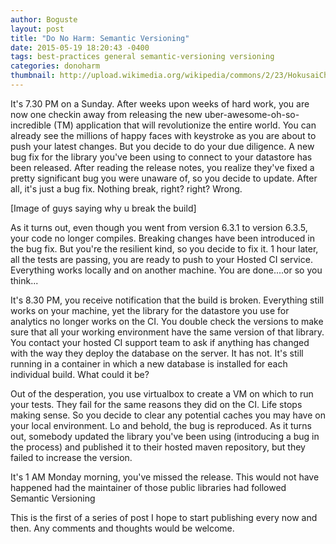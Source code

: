 ```yaml
---
author: Boguste
layout: post
title: "Do No Harm: Semantic Versioning"
date: 2015-05-19 18:20:43 -0400
tags: best-practices general semantic-versioning versioning
categories: donoharm
thumbnail: http://upload.wikimedia.org/wikipedia/commons/2/23/HokusaiChushingura.jpg
---
```


It's 7.30 PM on a Sunday. After weeks upon weeks of hard work, you are now one checkin away from releasing the new uber-awesome-oh-so-incredible (TM) application that will revolutionize the entire world. You can already see the millions of happy faces with keystroke as you are about to push your latest changes. But you decide to do your due diligence. A new bug fix for the library you've been using to connect to your datastore has been released. After reading the release notes, you realize they've fixed a pretty significant bug you were unaware of, so you decide to update. After all, it's just a bug fix. Nothing break, right? right? Wrong.

[Image of guys saying why u break the build]

As it turns out, even though you went from version 6.3.1 to version 6.3.5, your code no longer compiles. Breaking changes have been introduced in the bug fix. But you're the resilient kind, so you decide to fix it. 1 hour later, all the tests are passing, you are ready to push to your Hosted CI service. Everything works locally and on another machine. You are done....or so you think...

It's 8.30 PM, you receive notification that the build is broken. Everything still works on your machine, yet the library for the datastore you use for analytics no longer works on the CI. You double check the versions to make sure that all your working environment have the same version of that library. You contact your hosted CI support team to ask if anything has changed with the way they deploy the database on the server. It has not. It's still running in a container in which a new database is installed for each individual build. What could it be? 

Out of the desperation, you use virtualbox to create a VM on which to run your tests. They fail for the same reasons they did on the CI. Life stops making sense. So you decide to clear any potential caches you may have on your local environment. Lo and behold, the bug is reproduced. As it turns out, somebody updated the library you've been using (introducing a bug in the process) and published it to their hosted maven repository, but they failed to increase the version.

It's 1 AM Monday morning, you've missed the release. This would not have happened had the maintainer of those public libraries had followed Semantic Versioning

This is the first of a series of post I hope to start publishing every now and then. Any comments and thoughts would be welcome.
